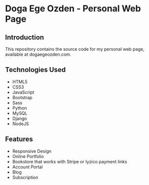 # Doga Ege Ozden - Personal Web Page

## Introduction
This repository contains the source code for my personal web page, available at dogaegeozden.com.

## Technologies Used
- HTML5
- CSS3
- JavaScript
- Bootstrap
- Sass
- Python
- MySQL
- Django
- NodeJS


## Features
- Responsive Design
- Online Portfolio
- Bookstore that works with Stripe or Iyzico payment links
- Account Portal
- Blog
- Subscription
